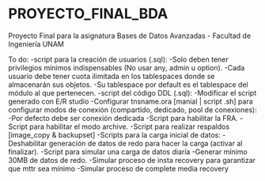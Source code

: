 # PROYECTO_FINAL_BDA
Proyecto Final para la asignatura Bases de Datos Avanzadas - Facultad de Ingeniería UNAM


To do:
-script para la creación de usuarios (.sql):
  -Solo deben tener privilegios mínimos indispensables (No usar any, admin u option).
  -Cada usuario debe tener cuota ilimitada en los tablespaces donde se almacenarán sus objetos.
  -Su tablespace por default es el tablespace del módulo al que pertenecen.
-script del código DDL (.sql):
  -Modificar el script generado con E/R studio
-Configurar tnsname.ora [manial | script .sh] para configurar modos de conexión (compartido, dedicado, pool de conexiones):
  -Por defecto debe ser conexión dedicada
-Script para habilitar la FRA.
-Script para habilitar el modo archive.
-Script para realizar respaldos [image_copy & backupset]
-Scripts para la carga inicial de datos:
  -Deshabilitar generación de datos de redo para hacer la carga (activar al finalizar).
 -Script para simular una carga de datos diaría
   -Generar mínimo 30MB de datos de redo.
  -Simular proceso de insta recovery para garantizar que mttr sea mínimo
  -Simular proceso de complete media recovery
 
